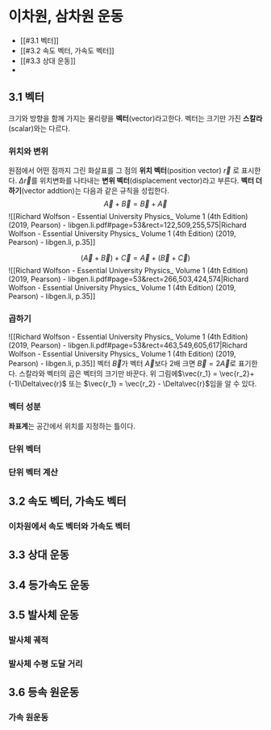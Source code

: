 # 이차원, 삼차원 운동
- [[#3.1 벡터]]
- [[#3.2 속도 벡터, 가속도 벡터]]
- [[#3.3 상대 운동]]
- 

## 3.1 벡터
  크기와 방향을 함께 가지는 물리량을 **벡터**(vector)라고한다. 벡터는 크기만 가진 **스칼라**(scalar)와는 다르다.
### 위치와 변위
  원점에서 어떤 점까지 그린 화살표를 그 점의 **위치 벡터**(position vector) $\vec{r}$ 로 표시한다. $\Delta \vec{r}$를 위치변화를 나타내는 **변위 벡터**(displacement vector)라고 부른다.
  **벡터 더하기**(vector addtion)는 다음과 같은 규칙을 성립한다.
  $$\vec{A} + \vec{B} = \vec{B} + \vec{A}$$
![[Richard Wolfson - Essential University Physics_ Volume 1 (4th Edition) (2019, Pearson) - libgen.li.pdf#page=53&rect=122,509,255,575|Richard Wolfson - Essential University Physics_ Volume 1 (4th Edition) (2019, Pearson) - libgen.li, p.35]]

 $$(\vec{A} + \vec{B}) + \vec{C} = \vec{A} + (\vec{B} + \vec{C})$$
![[Richard Wolfson - Essential University Physics_ Volume 1 (4th Edition) (2019, Pearson) - libgen.li.pdf#page=53&rect=266,503,424,574|Richard Wolfson - Essential University Physics_ Volume 1 (4th Edition) (2019, Pearson) - libgen.li, p.35]]


  
### 곱하기
  ![[Richard Wolfson - Essential University Physics_ Volume 1 (4th Edition) (2019, Pearson) - libgen.li.pdf#page=53&rect=463,549,605,617|Richard Wolfson - Essential University Physics_ Volume 1 (4th Edition) (2019, Pearson) - libgen.li, p.35]]
  벡터 $\vec{B}$가 벡터 $\vec{A}$보다 2배 크면 $\vec{B} = 2\vec{A}$로 표기한다. 스칼라와 벡터의 곱은 벡터의 크기만 바꾼다. 위 그림에$\vec{r_1} = \vec{r_2}+(-1)\Delta\vec{r}$ 또는 $\vec{r_1} = \vec{r_2} - \Delta\vec{r}$임을 알 수 있다.
### 벡터 성분
  **좌표계**는 공간에서 위치를 지정하는 틀이다.
### 단위 벡터
### 단위 벡터 계산

## 3.2 속도 벡터, 가속도 벡터
### 이차원에서 속도 벡터와 가속도 벡터
## 3.3 상대 운동
## 3.4 등가속도 운동
## 3.5 발사체 운동
### 발사체 궤적
### 발사체 수평 도달 거리
## 3.6 등속 원운동
### 가속 원운동
